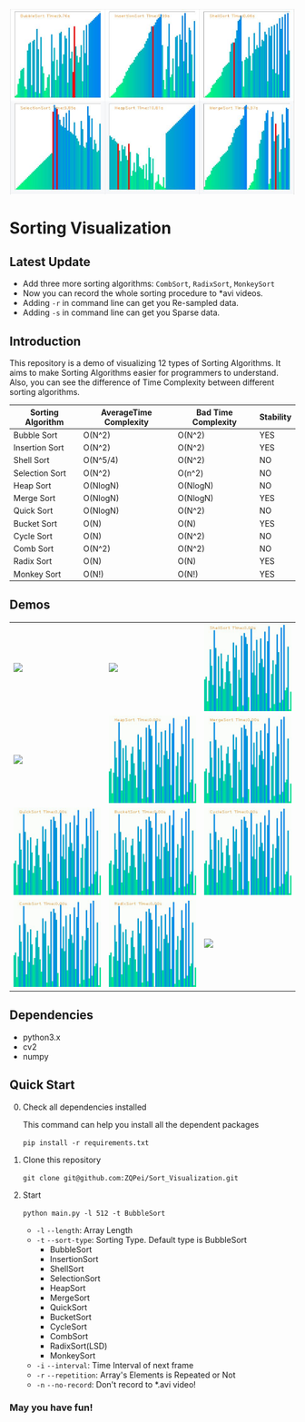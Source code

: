 ![](img/sort.jpg)

# Sorting Visualization

## Latest Update

- Add three more sorting algorithms: `CombSort`, `RadixSort`,  `MonkeySort`
- Now you can record the whole sorting procedure to *avi videos.
- Adding `-r` in command line can get you Re-sampled data.
- Adding `-s` in command line can get you Sparse data.

## Introduction

This repository is a demo of visualizing 12 types of Sorting Algorithms. It aims to make Sorting Algorithms easier for programmers to understand. Also, you can see the difference of Time Complexity between different sorting algorithms.

| Sorting Algorithm | AverageTime Complexity | Bad Time Complexity | Stability |
| ----------------- | ---------------------- | ------------------- | --------- |
| Bubble Sort       | O(N^2)                 | O(N^2)              | YES       |
| Insertion Sort    | O(N^2)                 | O(N^2)              | YES       |
| Shell Sort        | O(N^5/4)               | O(N^2)              | NO        |
| Selection Sort    | O(N^2)                 | O(n^2)              | NO        |
| Heap Sort         | O(NlogN)               | O(NlogN)            | NO        |
| Merge Sort        | O(NlogN)               | O(NlogN)            | YES       |
| Quick Sort        | O(NlogN)               | O(N^2)              | NO        |
| Bucket Sort       | O(N)                   | O(N)                | YES       |
| Cycle Sort        | O(N)                   | O(N^2)              | NO        |
| Comb Sort         | O(N^2)                 | O(N^2)              | NO        |
| Radix Sort        | O(N)                   | O(N)                | YES       |
| Monkey Sort       | O(N!)                  | O(N!)               | YES       |

## Demos

|                            |                            |                         |
| -------------------------- | -------------------------- | ----------------------- |
| ![](img/BubbleSort.gif)    | ![](img/InsertionSort.gif) | ![](img/ShellSort.gif)  |
| ![](img/SelectionSort.gif) | ![](img/HeapSort.gif)      | ![](img/MergeSort.gif)  |
| ![](img/QuickSort.gif)     | ![](img/BucketSort.gif)    | ![](img/CycleSort.gif)  |
| ![](img/CombSort.gif)      | ![](img/RadixSort.gif)     | ![](img/MonkeySort.gif) |

## Dependencies

- python3.x
- cv2
- numpy

## Quick Start

0. Check all dependencies installed

     This command can help you install all the dependent packages

     `pip install -r requirements.txt`

1. Clone this repository

   `git clone git@github.com:ZQPei/Sort_Visualization.git`

2. Start

   `python main.py -l 512 -t BubbleSort`

   - `-l` `--length`: Array Length
   - `-t` `--sort-type`: Sorting Type. Default type is BubbleSort
     - BubbleSort
     - InsertionSort
     - ShellSort
     - SelectionSort
     - HeapSort
     - MergeSort
     - QuickSort
     - BucketSort
     - CycleSort
     - CombSort
     - RadixSort(LSD)
     - MonkeySort
   - `-i` `--interval`: Time Interval of next frame
   - `-r` `--repetition`: Array's Elements is Repeated or Not
   - `-n` `--no-record`: Don't record to *.avi video!


### May you have fun!

